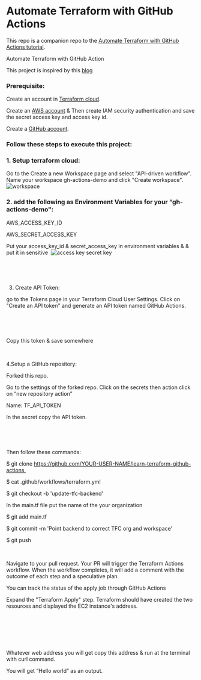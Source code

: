 # Automate Terraform with GitHub Actions

This repo is a companion repo to the [Automate Terraform with GitHub Actions tutorial](https://developer.hashicorp.com/terraform/tutorials/automation/github-actions).

Automate Terraform with GitHub Action 

This project is inspired by this [blog](https://developer.hashicorp.com/terraform/tutorials/automation/github-actions?in=terraform%2Fautomation#aws_secret_access_key)

### Prerequisite:

Create an account in [Terraform cloud](https://app.terraform.io/session).

Create an [AWS account](https://aws.amazon.com/account/) & Then create IAM security authentication and save the secret access key and access key id.

Create a [GitHub account](https://github.com/join).


### Follow these steps to execute this project:
### 1. Setup terraform cloud: 

Go to the Create a new Workspace page and select "API-driven workflow".  Name your workspace gh-actions-demo and click "Create workspace".
![workspace ](https://user-images.githubusercontent.com/115537106/209766151-87679c63-e277-442c-8bb7-9f79cb79ac7e.png)

### 2.  add the following as Environment Variables for your “gh-actions-demo": 

AWS_ACCESS_KEY_ID 

AWS_SECRET_ACCESS_KEY 

Put your access_key_id & secret_access_key in environment variables & & put it in sensitive 
![access key   secret key](https://user-images.githubusercontent.com/115537106/209766280-5412926b-434f-4439-ba88-c42b7257190f.png)


 

 

3. Create API Token: 

go to the Tokens page in your Terraform Cloud User Settings. Click on "Create an API token" and generate an API token named GitHub Actions. 

 

 

Copy this token & save somewhere 

 

4.Setup a GitHub repository: 

Forked this repo. 

Go to the settings of the forked repo. Click on the secrets then action click on “new repository action”  

Name: TF_API_TOKEN 

In the secret copy the API token. 

 

 

Then follow these commands: 

$ git clone https://github.com/YOUR-USER-NAME/learn-terraform-github-actions 

$ cat .github/workflows/terraform.yml 

$ git checkout -b 'update-tfc-backend' 

In the main.tf file put the name of the your organization 

$ git add main.tf 

$ git commit -m 'Point backend to correct TFC org and workspace' 

$ git push 

 

 Navigate to your pull request. Your PR will trigger the Terraform Actions workflow. When the workflow completes, it will add a comment with the outcome of each step and a speculative plan. 

You can track the status of the apply job through GitHub Actions 

Expand the "Terraform Apply" step. Terraform should have created the two resources and displayed the EC2 instance's address. 

 

 

 

Whatever web address you will get copy this address & run at the terminal with curl command. 

You will get “Hello world” as an output. 

 

 
